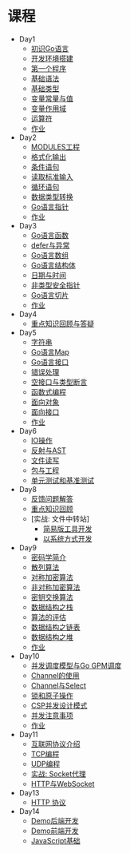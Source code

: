 # 课程

* Day1
  * [初识Go语言](./zh-cn/base/hello_go.md)
  * [开发环境搭建](./zh-cn/base/install.md)
  * [第一个程序](./zh-cn/base/hello_world.md)
  * [基础语法](./zh-cn/base/syntax.md)
  * [基础类型](./zh-cn/base/data_struct.md)
  * [变量常量与值](./zh-cn/base/var_value.md)
  * [变量作用域](./zh-cn/base/scope.md)
  * [运算符](./zh-cn/base/operate.md)
  * [作业](./day1/README.md)
* Day2
  * [MODULES工程](./zh-cn/base/modules.md)
  * [格式化输出](./zh-cn/base/fmt_out.md)
  * [条件语句](./zh-cn/base/if.md)
  * [读取标准输入](./zh-cn/base/fmt_in.md)
  * [循环语句](./zh-cn/base/for.md)
  * [数据类型转换](./zh-cn/base/strconv.md)
  * [Go语言指针](./zh-cn/base/pointer.md)
  * [作业](./day2/README.md)
* Day3
  * [Go语言函数](./zh-cn/base/func.md)
  * [defer与异常](./zh-cn/base/error.md)
  * [Go语言数组](./zh-cn/base/array.md)
  * [Go语言结构体](./zh-cn/base/struct.md)
  * [日期与时间](./zh-cn/base/time.md)
  * [非类型安全指针](./zh-cn/base/unsafe_pointer.md)
  * [Go语言切片](./zh-cn/base/slice.md)
  * [作业](./day3/README.md)
* Day4
  * [重点知识回顾与答疑](./day4/README.md)
* Day5
  * [字符串](./zh-cn/base/string.md)
  * [Go语言Map](./zh-cn/base/map.md)
  * [Go语言接口](./zh-cn/base/interface.md)
  * [错误处理](./zh-cn/base/oop.md)
  * [空接口与类型断言](./zh-cn/base/oop.md)
  * [函数式编程](./zh-cn/base/fp.md)
  * [面向对象](./zh-cn/base/oop.md)
  * [面向接口](./zh-cn/base/oop.md)
  * [作业](./day4/README.md)
* Day6
  * [IO操作](./zh-cn/base/oop.md)
  * [反射与AST](./zh-cn/base/oop.md)
  * [文件读写](./zh-cn/base/string.md)
  * [包与工程](./zh-cn/base/pkg.md)
  * [单元测试和基准测试](./zh-cn/base/func.md)
* Day8
  * [反馈问题解答](./day8/question.md)
  * [重点知识回顾](./zh-cn/base/oop.md)
  * [实战: 文件中转站]
    * [简易版工具开发](./day8/simple_tool.md)
    * [以系统方式开发](./day8/design.md)
* Day9
  * [密码学简介](./day9/summary.md)
  * [散列算法](./day9/go-hash.md)
  * [对称加密算法](./day9/go-cipher.md)
  * [非对称加密算法](./day9/go-crypto.md)
  * [密钥交换算法](./day9/go-dh.md)
  * [数据结构之栈](./day9/go-stack.md)
  * [算法的评估](./day9/algorithm-perf.md)
  * [数据结构之链表](./day9/go-chain.md)
  * [数据结构之堆](./day9/go-heap.md)
  * [作业](./day9/homework.md)
* Day10
  * [并发调度模型与Go GPM调度](./day10/concurrency_mem.md)
  * [Channel的使用](./day10/channel.md)
  * [Channel与Select](./day10/select.md) 
  * [锁和原子操作](./day10/lock.md)
  * [CSP并发设计模式](./day10/csp-model.md) 
  * [并发注意事项](./day10/tips.md)
  * [作业](./day10/homework.md)
* Day11
  * [互联网协议介绍](./day11/protocol.md)
  * [TCP编程](./day11/tcp.md)
  * [UDP编程](./day11/upd.md)
  * [实战: Socket代理](./day11/websocket.md)
  * [HTTP与WebSocket](./day11/websocket.md)
* Day13
  * [HTTP 协议](./day13/http.md)
* Day14
  * [Demo后端开发](./day14/demo-api.md)
  * [Demo前端开发](./day14/demo-ui.md)
  * [JavaScript基础](./day14/javascript.md)
 
